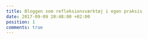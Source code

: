 ```yaml
---
title: Bloggen som refleksionsværktøj i egen praksis
date: 2017-09-09 20:48:00 +02:00
position: 1
comments: true
---
```


